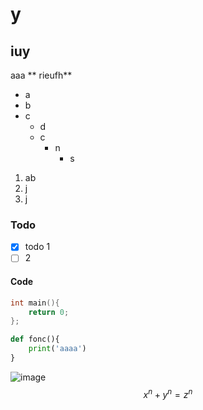 # y
## iuy
aaa ** rieufh**
- a
- b
- c
  - d
  - c
    - n 
      - s
1. ab
2. j
3. j
### Todo
-[X] todo 1
- [ ] 2

#### Code
```c
int main(){
    return 0;
};
```

```python
def fonc(){
    print('aaaa')
}
```

![image](https://imgs.search.brave.com/UeAjtLegXl9dM95tzq3OZhqg8S4PHZzfWKkSYCa4zmI/rs:fit:860:0:0:0/g:ce/aHR0cHM6Ly9tZWRp/YS5nZXR0eWltYWdl/cy5jb20vaWQvMTgy/ODQyMjcwL2ZyL3Bo/b3RvL2V4cGxvc2lv/bi5qcGc_cz02MTJ4/NjEyJnc9MCZrPTIw/JmM9SXVHZHNBT083/LUR1TTlwZkVacGdY/anNpNGZZbTJjZk9p/NDladHNpYjNfaz0)
$$ x^n +y^n = z^n $$